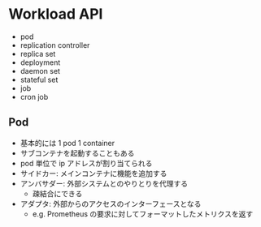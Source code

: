 # Workload API
- pod
- replication controller
- replica set
- deployment
- daemon set
- stateful set
- job
- cron job

## Pod
- 基本的には 1 pod 1 container
- サブコンテナを起動することもある
- pod 単位で ip アドレスが割り当てられる
- サイドカー: メインコンテナに機能を追加する
- アンバサダー: 外部システムとのやりとりを代理する
  - 疎結合にできる
- アダプタ: 外部からのアクセスのインターフェースとなる
  - e.g. Prometheus の要求に対してフォーマットしたメトリクスを返す
